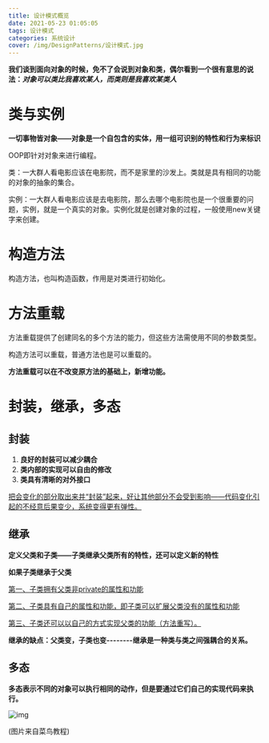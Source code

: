 ```yaml
---
title: 设计模式概览
date: 2021-05-23 01:05:05
tags: 设计模式
categories: 系统设计
cover: /img/DesignPatterns/设计模式.jpg
---
```

**我们谈到面向对象的时候，免不了会说到对象和类，偶尔看到一个很有意思的说法：*对象可以类比我喜欢某人，而类则是我喜欢某类人***

# 类与实例

**一切事物皆对象——对象是一个自包含的实体，用一组可识别的特性和行为来标识**

OOP即针对对象来进行编程。

类：一大群人看电影应该在电影院，而不是家里的沙发上。类就是具有相同的功能的对象的抽象的集合。

实例：一大群人看电影应该是去电影院，那么去哪个电影院也是一个很重要的问题，实例，就是一个真实的对象。实例化就是创建对象的过程，一般使用new关键字来创建。

# 构造方法

构造方法，也叫构造函数，作用是对类进行初始化。

# 方法重载

方法重载提供了创建同名的多个方法的能力，但这些方法需使用不同的参数类型。

构造方法可以重载，普通方法也是可以重载的。

**方法重载可以在不改变原方法的基础上，新增功能。**

# 封装，继承，多态

## 封装

1. **良好的封装可以减少耦合**
2. **类内部的实现可以自由的修改**
3. **类具有清晰的对外接口**

<u>把会变化的部分取出来并“封装”起来，好让其他部分不会受到影响——代码变化引起的不经意后果变少，系统变得更有弹性。</u>

## 继承

**定义父类和子类——子类继承父类所有的特性，还可以定义新的特性**

**如果子类继承于父类**

<u>第一、子类拥有父类非private的属性和功能</u>

<u>第二、子类具有自己的属性和功能，即子类可以扩展父类没有的属性和功能</u>

<u>第三、子类还可以以自己的方式实现父类的功能（方法重写）。</u>

**继承的缺点：父类变，子类也变--------继承是一种类与类之间强耦合的关系。**

## 多态

**多态表示不同的对象可以执行相同的动作，但是要通过它们自己的实现代码来执行。**

![img](/img/OverviewOfDesignPatterns/java-polymorphism-111.png)

(图片来自菜鸟教程)

